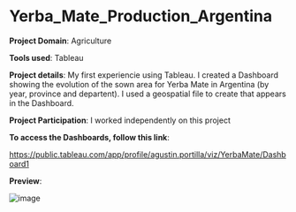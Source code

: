 # Yerba_Mate_Production_Argentina

**Project Domain**: Agriculture

**Tools used**: Tableau

**Project details**: My first experiencie using Tableau. I created a Dashboard showing the evolution of the sown area for Yerba Mate in Argentina (by year, province and departent). I used a geospatial file to create that appears in the Dashboard.

**Project Participation**: I worked independently on this project

**To access the Dashboards, follow this link**:

https://public.tableau.com/app/profile/agustin.portilla/viz/YerbaMate/Dashboard1

**Preview**:

![image](https://user-images.githubusercontent.com/89322259/144765767-d62a563c-5256-4b51-a42f-43babace121e.png)
